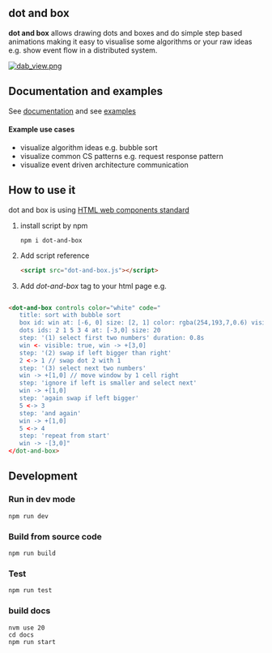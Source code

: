 ## dot and box

**dot and box** allows drawing dots and boxes and do simple step based animations making it easy to
visualise some algorithms or your raw ideas e.g. show event flow in a distributed system.

[![dab_view.png](https://dot-and-box.github.io/dot_and_box/img/dab_view.png)](https://dot-and-box.github.io/dot_and_box)
## Documentation and examples

See [documentation](https://dot-and-box.github.io/dot-and-box) and see [examples](https://dot-and-box.github.io/dot-and-box/category/examples)

#### Example use cases

- visualize algorithm ideas e.g. bubble sort
- visualize common CS patterns e.g. request response pattern 
- visualize event driven architecture communication

## How to use it
dot and box is using [HTML web components standard](https://developer.mozilla.org/en-US/docs/Web/API/Web_Components)

1) install script by npm 
   ```shell
   npm i dot-and-box
   ```
2) Add script reference
    ```html
    <script src="dot-and-box.js"></script>
    ```
3) Add *dot-and-box* tag to your html page e.g.
```html

<dot-and-box controls color="white" code="
   title: sort with bubble sort
   box id: win at: [-6, 0] size: [2, 1] color: rgba(254,193,7,0.6) visible: false
   dots ids: 2 1 5 3 4 at: [-3,0] size: 20
   step: '(1) select first two numbers' duration: 0.8s
   win <- visible: true, win -> +[3,0]
   step: '(2) swap if left bigger than right'
   2 <-> 1 // swap dot 2 with 1
   step: '(3) select next two numbers'
   win -> +[1,0] // move window by 1 cell right
   step: 'ignore if left is smaller and select next'
   win -> +[1,0]
   step: 'again swap if left bigger'
   5 <-> 3
   step: 'and again'
   win -> +[1,0]
   5 <-> 4
   step: 'repeat from start'
   win -> -[3,0]"
</dot-and-box>
```

## Development

### Run in dev mode

```shell
npm run dev
```

### Build from source code

```shell
npm run build
```

### Test

```shell
npm run test
```
### build docs
```shell
nvm use 20
cd docs
npm run start
```
